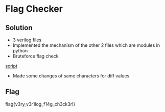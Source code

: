 # Flag Checker

## Solution
- 3 verilog files
- Implemented the mechanism of the other 2 files which are modules in python
- Bruteforce flag check

[script](https://github.com/1GN1tE/CTF-haxx/blob/master/Writeups/BambooCTF/Flag%20Checker/sol.py)

- Made some changes of same characters for diff values

## Flag
flag{v3ry_v3r1log_f14g_ch3ck3r!}
